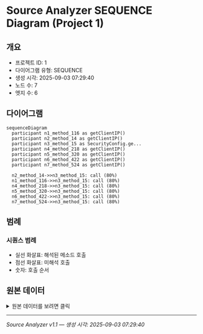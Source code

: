 # Source Analyzer SEQUENCE Diagram (Project 1)

## 개요
- 프로젝트 ID: 1
- 다이어그램 유형: SEQUENCE
- 생성 시각: 2025-09-03 07:29:40
- 노드 수: 7
- 엣지 수: 6

## 다이어그램

```mermaid
sequenceDiagram
  participant n1_method_116 as getClientIP()
  participant n2_method_14 as getClientIP()
  participant n3_method_15 as SecurityConfig.ge...
  participant n4_method_218 as getClientIP()
  participant n5_method_320 as getClientIP()
  participant n6_method_422 as getClientIP()
  participant n7_method_524 as getClientIP()

  n2_method_14->>n3_method_15: call (80%)
  n1_method_116->>n3_method_15: call (80%)
  n4_method_218->>n3_method_15: call (80%)
  n5_method_320->>n3_method_15: call (80%)
  n6_method_422->>n3_method_15: call (80%)
  n7_method_524->>n3_method_15: call (80%)
```

## 범례

### 시퀀스 범례
- 실선 화살표: 해석된 메소드 호출
- 점선 화살표: 미해석 호출
- 숫자: 호출 순서

## 원본 데이터

<details>
<summary>원본 데이터를 보려면 클릭</summary>

노드 목록 (7)
```json
  method:14: getClientIP() (method)
  method:116: getClientIP() (method)
  method:218: getClientIP() (method)
  method:320: getClientIP() (method)
  method:422: getClientIP() (method)
  method:524: getClientIP() (method)
  method:15: SecurityConfig.getCurrentRequest() (method)
```

엣지 목록 (6)
```json
  method:14 -> method:15 (call)
  method:116 -> method:15 (call)
  method:218 -> method:15 (call)
  method:320 -> method:15 (call)
  method:422 -> method:15 (call)
  method:524 -> method:15 (call)
```

</details>

---
*Source Analyzer v1.1 — 생성 시각: 2025-09-03 07:29:40*